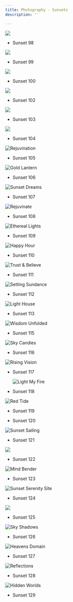 ```yaml
---
title: Photography - Sunsets
description: ''

---
```

![](/assets/img/printfavorite.JPG)

* Sunset 98

![](/assets/img/img_9664.JPEG)

* Sunset 99

![](/assets/img/img_0154.jpeg)

* Sunset 100

![](/assets/img/img_0138.jpeg)

* Sunset  102

![](/assets/img/img_0087.jpeg)

* Sunset 103

![](/assets/img/img_0021.jpeg)

* Sunset 104

![Rejuvination](/assets/img/img_0019.jpeg)

* Sunset 105

![](/assets/img/img_0125.jpeg "Gold Lantern")

* Sunset 106

![](/assets/img/img_0350.JPEG "Sunset Dreams")

* Sunset 107

![](/assets/img/img_9996.jpeg "Rejuvinate")

* Sunset 108

![](/assets/img/img_9768.jpeg "Ethereal Lights")

* Sunset 109

![](/assets/img/img_9772.jpeg "Happy Hour")

* Sunset 110

![](/assets/img/img_9959.jpeg "Trust & Believe")

* Sunset 111

![](/assets/img/img_9694.jpeg "Setting Sundance")

* Sunset 112

![](/assets/img/img_9338.jpeg "Light House")

* Sunset 113

![](/assets/img/img_0213.jpeg "Wisdom Unfolded")

* Sunset 115

![](/assets/img/img_7887.jpeg "Sky Candies")

* Sunset 116

![](/assets/img/img_9693.jpeg "Rising Vision")

* Sunset 117

  ![](/assets/img/img_9518.jpeg "Light My Fire")
* Sunset 118

![](/assets/img/img_7580.jpeg "Red Tide")

* Sunset 119

* Sunset 120

![](/assets/img/img_9516.jpeg "Sunset Sailing")

* Sunset 121

![](/assets/img/sunsetgoldenray.JPG)

* Sunset 122

![](/assets/img/img_9664.jpeg "Mind Bender")

* Sunset 123

![](/assets/img/img_9332.jpeg "Sunset Serenity Site")

* Sunset 124

![](/assets/img/sunset-valleys.JPG)

* Sunset 125

![](/assets/img/img_3692.jpeg "Sky Shadows")

* Sunset 126

![](/assets/img/img_0154.JPEG "Heavens Domain")

* Sunset 127

![](/assets/img/img_9215.jpeg "Reflections")

* Sunset 128

![](/assets/img/img_9324.jpeg "Hidden Worlds")

* Sunset 129